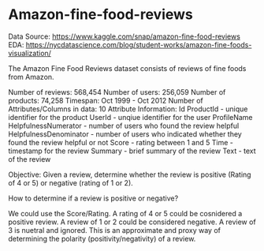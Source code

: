 # Amazon-fine-food-reviews

Data Source: https://www.kaggle.com/snap/amazon-fine-food-reviews 
EDA: https://nycdatascience.com/blog/student-works/amazon-fine-foods-visualization/

The Amazon Fine Food Reviews dataset consists of reviews of fine foods from Amazon.

Number of reviews: 568,454
Number of users: 256,059
Number of products: 74,258
Timespan: Oct 1999 - Oct 2012
Number of Attributes/Columns in data: 10 
Attribute Information:
Id
ProductId - unique identifier for the product
UserId - unqiue identifier for the user
ProfileName
HelpfulnessNumerator - number of users who found the review helpful
HelpfulnessDenominator - number of users who indicated whether they found the review helpful or not
Score - rating between 1 and 5
Time - timestamp for the review
Summary - brief summary of the review
Text - text of the review

Objective:
Given a review, determine whether the review is positive (Rating of 4 or 5) or negative (rating of 1 or 2).

How to determine if a review is positive or negative?

We could use the Score/Rating. A rating of 4 or 5 could be cosnidered a positive review. 
A review of 1 or 2 could be considered negative. A review of 3 is nuetral and ignored. 
This is an approximate and proxy way of determining the polarity (positivity/negativity) of a review. 
